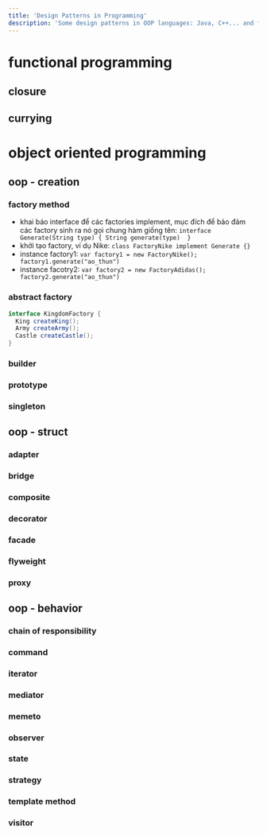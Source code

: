 ```yaml
---
title: 'Design Patterns in Programming'
description: 'Some design patterns in OOP languages: Java, C++... and functional ones: Javascript, Python...'
---
```


# **functional programming**

## closure

## currying

# **object oriented programming**

## oop - creation

### factory method

- khai báo interface để các factories implement, mục đích để bảo đảm các factory sinh ra nó gọi chung hàm giống tên: `interface Generate(String type) { String generate(type)  }`
- khởi tạo factory, ví dụ Nike: `class FactoryNike implement Generate {}`
- instance factory1: `var factory1 = new FactoryNike(); factory1.generate("ao_thun")`
- instance facotry2: `var factory2 = new FactoryAdidas(); factory2.generate("ao_thun")`

### abstract factory


```java
interface KingdomFactory {
  King createKing();
  Army createArmy();
  Castle createCastle();
}
```


### builder



### prototype



### singleton


## oop - struct

### adapter


### bridge

### composite


### decorator

### facade


### flyweight


### proxy


## oop - behavior

### chain of responsibility

### command


### iterator

### mediator

### memeto

### observer

### state

### strategy

### template method

### visitor


